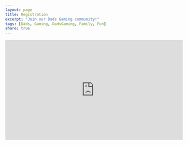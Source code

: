 ```yaml
---
layout: page
title: Registration
excerpt: "Join our Dads Gaming community!"
tags: [Dads, Gaming, DadsGaming, Family, Fun]
share: true
---
```


<iframe src="https://docs.google.com/forms/d/1ZgX2LAJuZ7kbWHDjoMG5cPYmzYObMCB_3oxll5MBJhE/viewform?embedded=true" width="568" height="320" frameborder="0" marginheight="0" marginwidth="0">Loading...</iframe>
